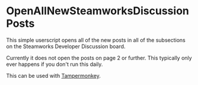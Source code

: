 OpenAllNewSteamworksDiscussionPosts
===================================

This simple userscript opens all of the new posts in all of the subsections on the Steamworks Developer Discussion board.

Currently it does not open the posts on page 2 or further. This typically only ever happens if you don't run this daily.

This can be used with [Tampermonkey](http://tampermonkey.net/).
